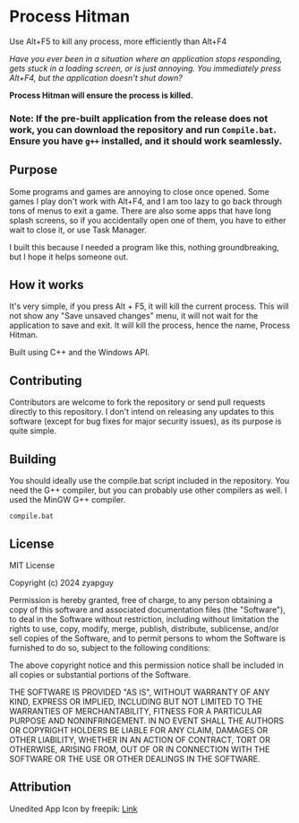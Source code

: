 # Process Hitman
Use Alt+F5 to kill any process, more efficiently than Alt+F4

*Have you ever been in a situation where an application stops responding, gets stuck in a loading screen, or is just annoying. You immediately press Alt+F4, but the application doesn't shut down?*

**Process Hitman will ensure the process is killed.**

### Note: If the pre-built application from the release does not work, you can download the repository and run `Compile.bat`. Ensure you have `g++` installed, and it should work seamlessly.







## Purpose
Some programs and games are annoying to close once opened. Some games I play don't work with Alt+F4, and I am too lazy to go back through tons of menus to exit a game. There are also some apps that have long splash screens, so if you accidentally open one of them, you have to either wait to close it, or use Task Manager.

I built this because I needed a program like this, nothing groundbreaking, but I hope it helps someone out.

## How it works
It's very simple, if you press Alt + F5, it will kill the current process. This will not show any "Save unsaved changes" menu, it will not wait for the application to save and exit. It will kill the process, hence the name, Process Hitman.

Built using C++ and the Windows API.

## Contributing
Contributors are welcome to fork the repository or send pull requests directly to this repository. I don't intend on releasing any updates to this software (except for bug fixes for major security issues), as its purpose is quite simple.  

## Building
You should ideally use the compile.bat script included in the repository. You need the G++ compiler, but you can probably use other compilers as well. I used the MinGW G++ compiler.

```shell
compile.bat
```

## License

MIT License

Copyright (c) 2024 zyapguy

Permission is hereby granted, free of charge, to any person obtaining a copy
of this software and associated documentation files (the "Software"), to deal
in the Software without restriction, including without limitation the rights
to use, copy, modify, merge, publish, distribute, sublicense, and/or sell
copies of the Software, and to permit persons to whom the Software is
furnished to do so, subject to the following conditions:

The above copyright notice and this permission notice shall be included in all
copies or substantial portions of the Software.

THE SOFTWARE IS PROVIDED "AS IS", WITHOUT WARRANTY OF ANY KIND, EXPRESS OR
IMPLIED, INCLUDING BUT NOT LIMITED TO THE WARRANTIES OF MERCHANTABILITY,
FITNESS FOR A PARTICULAR PURPOSE AND NONINFRINGEMENT. IN NO EVENT SHALL THE
AUTHORS OR COPYRIGHT HOLDERS BE LIABLE FOR ANY CLAIM, DAMAGES OR OTHER
LIABILITY, WHETHER IN AN ACTION OF CONTRACT, TORT OR OTHERWISE, ARISING FROM,
OUT OF OR IN CONNECTION WITH THE SOFTWARE OR THE USE OR OTHER DEALINGS IN THE
SOFTWARE.


## Attribution

Unedited App Icon by freepik: [Link](https://www.freepik.com/free-vector/mysterious-gangster-character_7075529.htm#fromView=keyword&page=1&position=6&uuid=77c07a48-2a0d-497c-be29-154325ce7e35)
